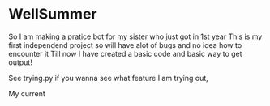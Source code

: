 # WellSummer

So I am making a pratice bot for my sister who just got in 1st year
This is my first independend project so will have alot of bugs and no idea how to encounter it
Till now I have created a basic code and basic way to get output!


See trying.py if you wanna see what feature I am trying out,

My current 
